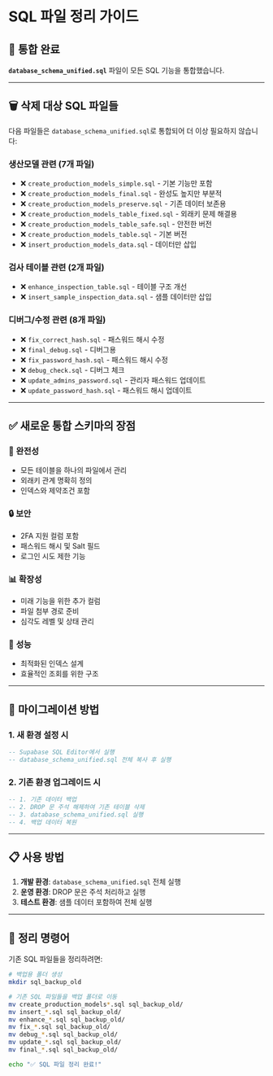 # SQL 파일 정리 가이드

## 📁 **통합 완료**

**`database_schema_unified.sql`** 파일이 모든 SQL 기능을 통합했습니다.

---

## 🗑️ **삭제 대상 SQL 파일들**

다음 파일들은 `database_schema_unified.sql`로 통합되어 더 이상 필요하지 않습니다:

### 생산모델 관련 (7개 파일)
- ❌ `create_production_models_simple.sql` - 기본 기능만 포함
- ❌ `create_production_models_final.sql` - 완성도 높지만 부분적
- ❌ `create_production_models_preserve.sql` - 기존 데이터 보존용
- ❌ `create_production_models_table_fixed.sql` - 외래키 문제 해결용
- ❌ `create_production_models_table_safe.sql` - 안전한 버전
- ❌ `create_production_models_table.sql` - 기본 버전
- ❌ `insert_production_models_data.sql` - 데이터만 삽입

### 검사 테이블 관련 (2개 파일)
- ❌ `enhance_inspection_table.sql` - 테이블 구조 개선
- ❌ `insert_sample_inspection_data.sql` - 샘플 데이터만 삽입

### 디버그/수정 관련 (8개 파일)
- ❌ `fix_correct_hash.sql` - 패스워드 해시 수정
- ❌ `final_debug.sql` - 디버그용
- ❌ `fix_password_hash.sql` - 패스워드 해시 수정
- ❌ `debug_check.sql` - 디버그 체크
- ❌ `update_admins_password.sql` - 관리자 패스워드 업데이트
- ❌ `update_password_hash.sql` - 패스워드 해시 업데이트

---

## ✅ **새로운 통합 스키마의 장점**

### 🎯 **완전성**
- 모든 테이블을 하나의 파일에서 관리
- 외래키 관계 명확히 정의
- 인덱스와 제약조건 포함

### 🔒 **보안**
- 2FA 지원 컬럼 포함
- 패스워드 해시 및 Salt 필드
- 로그인 시도 제한 기능

### 📊 **확장성**
- 미래 기능을 위한 추가 컬럼
- 파일 첨부 경로 준비
- 심각도 레벨 및 상태 관리

### 🚀 **성능**
- 최적화된 인덱스 설계
- 효율적인 조회를 위한 구조

---

## 🔄 **마이그레이션 방법**

### 1. 새 환경 설정 시
```sql
-- Supabase SQL Editor에서 실행
-- database_schema_unified.sql 전체 복사 후 실행
```

### 2. 기존 환경 업그레이드 시
```sql
-- 1. 기존 데이터 백업
-- 2. DROP 문 주석 해제하여 기존 테이블 삭제
-- 3. database_schema_unified.sql 실행
-- 4. 백업 데이터 복원
```

---

## 📋 **사용 방법**

1. **개발 환경**: `database_schema_unified.sql` 전체 실행
2. **운영 환경**: DROP 문은 주석 처리하고 실행
3. **테스트 환경**: 샘플 데이터 포함하여 전체 실행

---

## 🧹 **정리 명령어**

기존 SQL 파일들을 정리하려면:

```bash
# 백업용 폴더 생성
mkdir sql_backup_old

# 기존 SQL 파일들을 백업 폴더로 이동
mv create_production_models*.sql sql_backup_old/
mv insert_*.sql sql_backup_old/
mv enhance_*.sql sql_backup_old/
mv fix_*.sql sql_backup_old/
mv debug_*.sql sql_backup_old/
mv update_*.sql sql_backup_old/
mv final_*.sql sql_backup_old/

echo "✅ SQL 파일 정리 완료!"
``` 